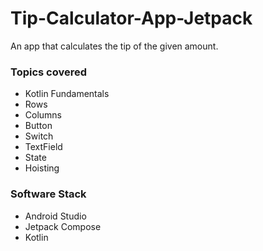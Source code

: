 # Tip-Calculator-App-Jetpack

An app that calculates the tip of the given amount.

### Topics covered
* Kotlin Fundamentals
* Rows
* Columns
* Button
* Switch
* TextField
* State
* Hoisting


### Software Stack
* Android Studio
* Jetpack Compose
* Kotlin

